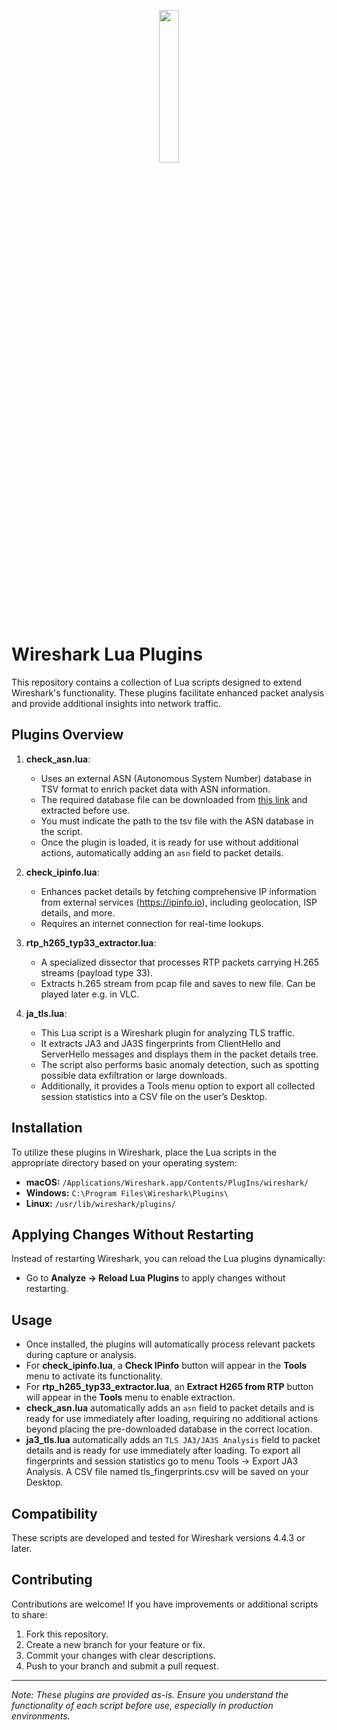 <p align="center">
  <img src="https://github.com/user-attachments/assets/4893c298-dd62-4d8e-90e0-b4ccf77d74ce" width="25%">
</p>

# Wireshark Lua Plugins

This repository contains a collection of Lua scripts designed to extend Wireshark's functionality. These plugins facilitate enhanced packet analysis and provide additional insights into network traffic.

## Plugins Overview

1. **check_asn.lua**:  
   - Uses an external ASN (Autonomous System Number) database in TSV format to enrich packet data with ASN information.  
   - The required database file can be downloaded from [this link](https://iptoasn.com/data/ip2asn-v4.tsv.gz) and extracted before use.
   - You must indicate the path to the tsv file with the ASN database in the script.
   - Once the plugin is loaded, it is ready for use without additional actions, automatically adding an `asn` field to packet details.  

2. **check_ipinfo.lua**:  
   - Enhances packet details by fetching comprehensive IP information from external services (https://ipinfo.io), including geolocation, ISP details, and more.  
   - Requires an internet connection for real-time lookups.  

3. **rtp_h265_typ33_extractor.lua**:  
   - A specialized dissector that processes RTP packets carrying H.265 streams (payload type 33).  
   - Extracts h.265 stream from pcap file and saves to new file. Can be played later e.g. in VLC.

4. **ja_tls.lua**:
   - This Lua script is a Wireshark plugin for analyzing TLS traffic.
   - It extracts JA3 and JA3S fingerprints from ClientHello and ServerHello messages and displays them in the packet details tree.
   - The script also performs basic anomaly detection, such as spotting possible data exfiltration or large downloads.
   - Additionally, it provides a Tools menu option to export all collected session statistics into a CSV file on the user’s Desktop.

## Installation

To utilize these plugins in Wireshark, place the Lua scripts in the appropriate directory based on your operating system:

- **macOS:** `/Applications/Wireshark.app/Contents/PlugIns/wireshark/`  
- **Windows:** `C:\Program Files\Wireshark\Plugins\`  
- **Linux:** `/usr/lib/wireshark/plugins/`  

## Applying Changes Without Restarting

Instead of restarting Wireshark, you can reload the Lua plugins dynamically:

- Go to **Analyze -> Reload Lua Plugins** to apply changes without restarting.

## Usage

- Once installed, the plugins will automatically process relevant packets during capture or analysis.
- For **check_ipinfo.lua**, a **Check IPinfo** button will appear in the **Tools** menu to activate its functionality.
- For **rtp_h265_typ33_extractor.lua**, an **Extract H265 from RTP** button will appear in the **Tools** menu to enable extraction.
- **check_asn.lua** automatically adds an `asn` field to packet details and is ready for use immediately after loading, requiring no additional actions beyond placing the pre-downloaded database in the correct location.
- **ja3_tls.lua** automatically adds an `TLS JA3/JA3S Analysis` field to packet details and is ready for use immediately after loading. To export all fingerprints and session statistics go to menu Tools → Export JA3 Analysis. A CSV file named tls_fingerprints.csv will be saved on your Desktop.

## Compatibility

These scripts are developed and tested for Wireshark versions 4.4.3 or later.

## Contributing

Contributions are welcome! If you have improvements or additional scripts to share:

1. Fork this repository.
2. Create a new branch for your feature or fix.
3. Commit your changes with clear descriptions.
4. Push to your branch and submit a pull request.


---

*Note: These plugins are provided as-is. Ensure you understand the functionality of each script before use, especially in production environments.*
